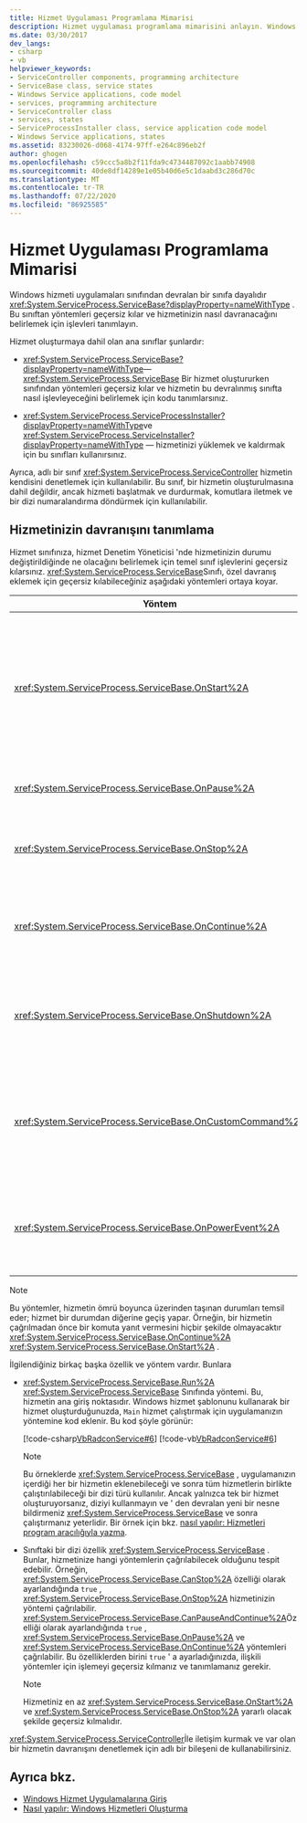 ```yaml
---
title: Hizmet Uygulaması Programlama Mimarisi
description: Hizmet uygulaması programlama mimarisini anlayın. Windows hizmet uygulamaları, System. ServiceProcess. ServiceBase 'den devralan bir sınıfa dayanır.
ms.date: 03/30/2017
dev_langs:
- csharp
- vb
helpviewer_keywords:
- ServiceController components, programming architecture
- ServiceBase class, service states
- Windows Service applications, code model
- services, programming architecture
- ServiceController class
- services, states
- ServiceProcessInstaller class, service application code model
- Windows Service applications, states
ms.assetid: 83230026-d068-4174-97ff-e264c896eb2f
author: ghogen
ms.openlocfilehash: c59ccc5a8b2f11fda9c4734487092c1aabb74908
ms.sourcegitcommit: 40de8df14289e1e05b40d6e5c1daabd3c286d70c
ms.translationtype: MT
ms.contentlocale: tr-TR
ms.lasthandoff: 07/22/2020
ms.locfileid: "86925585"
---
```

# <a name="service-application-programming-architecture"></a>Hizmet Uygulaması Programlama Mimarisi
Windows hizmeti uygulamaları sınıfından devralan bir sınıfa dayalıdır <xref:System.ServiceProcess.ServiceBase?displayProperty=nameWithType> . Bu sınıftan yöntemleri geçersiz kılar ve hizmetinizin nasıl davranacağını belirlemek için işlevleri tanımlayın.  
  
 Hizmet oluşturmaya dahil olan ana sınıflar şunlardır:  
  
- <xref:System.ServiceProcess.ServiceBase?displayProperty=nameWithType>— <xref:System.ServiceProcess.ServiceBase> Bir hizmet oluştururken sınıfından yöntemleri geçersiz kılar ve hizmetin bu devralınmış sınıfta nasıl işlevleyeceğini belirlemek için kodu tanımlarsınız.  
  
- <xref:System.ServiceProcess.ServiceProcessInstaller?displayProperty=nameWithType>ve <xref:System.ServiceProcess.ServiceInstaller?displayProperty=nameWithType> — hizmetinizi yüklemek ve kaldırmak için bu sınıfları kullanırsınız.  
  
 Ayrıca, adlı bir sınıf <xref:System.ServiceProcess.ServiceController> hizmetin kendisini denetlemek için kullanılabilir. Bu sınıf, bir hizmetin oluşturulmasına dahil değildir, ancak hizmeti başlatmak ve durdurmak, komutlara iletmek ve bir dizi numaralandırma döndürmek için kullanılabilir.  
  
## <a name="defining-your-services-behavior"></a>Hizmetinizin davranışını tanımlama  
 Hizmet sınıfınıza, hizmet Denetim Yöneticisi 'nde hizmetinizin durumu değiştirildiğinde ne olacağını belirlemek için temel sınıf işlevlerini geçersiz kılarsınız. <xref:System.ServiceProcess.ServiceBase>Sınıfı, özel davranış eklemek için geçersiz kılabileceğiniz aşağıdaki yöntemleri ortaya koyar.  
  
|Yöntem|Geçersiz kıl|  
|------------|-----------------|  
|<xref:System.ServiceProcess.ServiceBase.OnStart%2A>|Hizmetiniz çalışmaya başladığında hangi eylemlerin alınacağını belirtin. Hizmetinizin yararlı işler gerçekleştirmesi için bu yordamda kod yazmanız gerekir.|  
|<xref:System.ServiceProcess.ServiceBase.OnPause%2A>|Hizmetiniz duraklatıldığında ne olacağını belirtin.|  
|<xref:System.ServiceProcess.ServiceBase.OnStop%2A>|Hizmetiniz çalışmayı durdurduğu zaman ne olacağını belirtin.|  
|<xref:System.ServiceProcess.ServiceBase.OnContinue%2A>|Hizmetiniz duraklatıldıktan sonra normal çalışmaya devam ettiğinde ne olacağını belirtin.|  
|<xref:System.ServiceProcess.ServiceBase.OnShutdown%2A>|Hizmetiniz bu süre içinde çalışıyorsa sisteminizin kapanması için ne kadar önce olacağını belirtin.|  
|<xref:System.ServiceProcess.ServiceBase.OnCustomCommand%2A>|Hizmetiniz özel bir komut aldığında ne olacağını belirtin. Özel komutlar hakkında daha fazla bilgi için bkz. MSDN Online.|  
|<xref:System.ServiceProcess.ServiceBase.OnPowerEvent%2A>|Düşük pil veya askıya alınmış bir işlem gibi bir güç yönetimi olayı alındığında hizmetin nasıl yanıt vereceğini belirtin.|  
  
> [!NOTE]
> Bu yöntemler, hizmetin ömrü boyunca üzerinden taşınan durumları temsil eder; hizmet bir durumdan diğerine geçiş yapar. Örneğin, bir hizmetin çağrılmadan önce bir komuta yanıt vermesini hiçbir şekilde olmayacaktır <xref:System.ServiceProcess.ServiceBase.OnContinue%2A> <xref:System.ServiceProcess.ServiceBase.OnStart%2A> .  
  
 İlgilendiğiniz birkaç başka özellik ve yöntem vardır. Bunlara  
  
- <xref:System.ServiceProcess.ServiceBase.Run%2A> <xref:System.ServiceProcess.ServiceBase> Sınıfında yöntemi. Bu, hizmetin ana giriş noktasıdır. Windows hizmet şablonunu kullanarak bir hizmet oluşturduğunuzda, `Main` hizmet çalıştırmak için uygulamanızın yöntemine kod eklenir. Bu kod şöyle görünür:  
  
     [!code-csharp[VbRadconService#6](../../../samples/snippets/csharp/VS_Snippets_VBCSharp/VbRadconService/CS/MyNewService.cs#6)]
     [!code-vb[VbRadconService#6](../../../samples/snippets/visualbasic/VS_Snippets_VBCSharp/VbRadconService/VB/MyNewService.vb#6)]  
  
    > [!NOTE]
    > Bu örneklerde <xref:System.ServiceProcess.ServiceBase> , uygulamanızın içerdiği her bir hizmetin eklenebileceği ve sonra tüm hizmetlerin birlikte çalıştırılabileceği bir dizi türü kullanılır. Ancak yalnızca tek bir hizmet oluşturuyorsanız, diziyi kullanmayın ve ' den devralan yeni bir nesne bildirmeniz <xref:System.ServiceProcess.ServiceBase> ve sonra çalıştırmanız yeterlidir. Bir örnek için bkz. [nasıl yapılır: Hizmetleri program aracılığıyla yazma](how-to-write-services-programmatically.md).  
  
- Sınıftaki bir dizi özellik <xref:System.ServiceProcess.ServiceBase> . Bunlar, hizmetinize hangi yöntemlerin çağrılabilecek olduğunu tespit edebilir. Örneğin, <xref:System.ServiceProcess.ServiceBase.CanStop%2A> özelliği olarak ayarlandığında `true` , <xref:System.ServiceProcess.ServiceBase.OnStop%2A> hizmetinizin yöntemi çağrılabilir. <xref:System.ServiceProcess.ServiceBase.CanPauseAndContinue%2A>Özelliği olarak ayarlandığında `true` , <xref:System.ServiceProcess.ServiceBase.OnPause%2A> ve <xref:System.ServiceProcess.ServiceBase.OnContinue%2A> yöntemleri çağrılabilir. Bu özelliklerden birini `true` ' a ayarladığınızda, ilişkili yöntemler için işlemeyi geçersiz kılmanız ve tanımlamanız gerekir.  
  
    > [!NOTE]
    > Hizmetiniz en az <xref:System.ServiceProcess.ServiceBase.OnStart%2A> ve <xref:System.ServiceProcess.ServiceBase.OnStop%2A> yararlı olacak şekilde geçersiz kılmalıdır.  
  
 <xref:System.ServiceProcess.ServiceController>İle iletişim kurmak ve var olan bir hizmetin davranışını denetlemek için adlı bir bileşeni de kullanabilirsiniz.  
  
## <a name="see-also"></a>Ayrıca bkz.

- [Windows Hizmet Uygulamalarına Giriş](introduction-to-windows-service-applications.md)
- [Nasıl yapılır: Windows Hizmetleri Oluşturma](how-to-create-windows-services.md)
